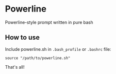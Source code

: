 # Powerline

Powerline-style prompt written in pure bash

## How to use

Include powerline.sh in `.bash_profile` or `.bashrc` file:

```
source "/path/to/powerline.sh"
```

That's all!
